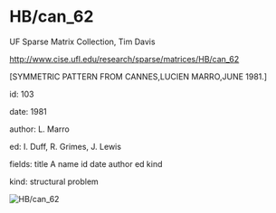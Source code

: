 # HB/can_62

 UF Sparse Matrix Collection, Tim Davis

 http://www.cise.ufl.edu/research/sparse/matrices/HB/can_62

 [SYMMETRIC PATTERN FROM CANNES,LUCIEN MARRO,JUNE 1981.]

 id: 103

 date: 1981

 author: L. Marro

 ed: I. Duff, R. Grimes, J. Lewis

 fields: title A name id date author ed kind

 kind: structural problem

![HB/can_62](http://www2.research.att.com/~yifanhu/GALLERY/GRAPHS/GIF_SMALL/HB@can_62.gif)